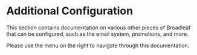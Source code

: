 # Additional Configuration

This section contains documentation on various other pieces of Broadleaf that can be configured, such as the email system, promotions, and more.

Please use the menu on the right to navigate through this documentation.
